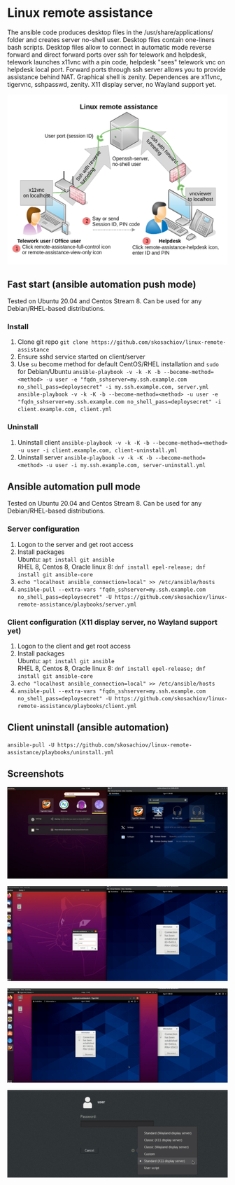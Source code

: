 # Linux remote assistance

The ansible code produces desktop files in the /usr/share/applications/ folder and creates server no-shell user. Desktop files contain one-liners bash scripts. Desktop files allow to connect in automatic mode reverse forward and direct forward ports over ssh for telework and helpdesk, telework launches x11vnc with a pin code, helpdesk "sees" telework vnc on helpdesk local port. Forward ports through ssh server allows you to provide assistance behind NAT. Graphical shell is zenity. Dependences are x11vnc, tigervnc, sshpasswd, zenity. X11 display server, no Wayland support yet.

![Linux remote assistance](https://github.com/skosachiov/linux-remote-assistance/raw/main/docs/remote-assistance-scheme.png)

## Fast start (ansible automation push mode)

Tested on Ubuntu 20.04 and Centos Stream 8. Can be used for any Debian/RHEL-based distributions.

### Install

1. Clone git repo `git clone https://github.com/skosachiov/linux-remote-assistance`
2. Ensure sshd service started on client/server
3. Use `su` become method for default CentOS/RHEL installation and `sudo` for Debian/Ubuntu
`ansible-playbook -v -k -K -b --become-method=<method> -u user -e "fqdn_sshserver=my.ssh.example.com no_shell_pass=deploysecret" -i my.ssh.example.com, server.yml`
`ansible-playbook -v -k -K -b --become-method=<method> -u user -e "fqdn_sshserver=my.ssh.example.com no_shell_pass=deploysecret" -i client.example.com, client.yml`

### Uninstall

1. Uninstall client
`ansible-playbook -v -k -K -b --become-method=<method> -u user -i client.example.com, client-uninstall.yml`
2. Uninstall server
`ansible-playbook -v -k -K -b --become-method=<method> -u user -i my.ssh.example.com, server-uninstall.yml`

## Ansible automation pull mode

Tested on Ubuntu 20.04 and Centos Stream 8. Can be used for any Debian/RHEL-based distributions.

### Server configuration
1. Logon to the server and get root access
2. Install packages \
   Ubuntu: `apt install git ansible` \
   RHEL 8, Centos 8, Oracle linux 8: `dnf install epel-release; dnf install git ansible-core`
3. `echo "localhost ansible_connection=local" >> /etc/ansible/hosts`
4. `ansible-pull --extra-vars "fqdn_sshserver=my.ssh.example.com no_shell_pass=deploysecret" -U https://github.com/skosachiov/linux-remote-assistance/playbooks/server.yml`

### Client configuration (X11 display server, no Wayland support yet)
1. Logon to the client and get root access
2. Install packages \
   Ubuntu: `apt install git ansible` \
   RHEL 8, Centos 8, Oracle linux 8: `dnf install epel-release; dnf install git ansible-core`
3. `echo "localhost ansible_connection=local" >> /etc/ansible/hosts`
4. `ansible-pull --extra-vars "fqdn_sshserver=my.ssh.example.com no_shell_pass=deploysecret" -U https://github.com/skosachiov/linux-remote-assistance/playbooks/client.yml`

## Client uninstall (ansible automation)

`ansible-pull -U https://github.com/skosachiov/linux-remote-assistance/playbooks/uninstall.yml`

## Screenshots

![ra-screenshot-00](https://github.com/skosachiov/linux-remote-assistance/raw/main/docs/screenshots/ra-screenshot-00.jpg)

![ra-screenshot-01](https://github.com/skosachiov/linux-remote-assistance/raw/main/docs/screenshots/ra-screenshot-01.jpg)

![ra-screenshot-02](https://github.com/skosachiov/linux-remote-assistance/raw/main/docs/screenshots/ra-screenshot-02.jpg)

![ra-screenshot-10](https://github.com/skosachiov/linux-remote-assistance/raw/main/docs/screenshots/ra-screenshot-10.jpg)

